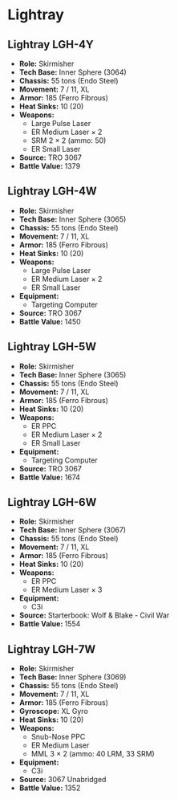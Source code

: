 # Lightray
## Lightray LGH-4Y
- **Role:** Skirmisher
- **Tech Base:** Inner Sphere (3064)
- **Chassis:** 55 tons (Endo Steel)
- **Movement:** 7 / 11, XL
- **Armor:** 185 (Ferro Fibrous)
- **Heat Sinks:** 10 (20)
- **Weapons:**
  - Large Pulse Laser
  - ER Medium Laser × 2
  - SRM 2 × 2 (ammo: 50)
  - ER Small Laser
- **Source:** TRO 3067
- **Battle Value:** 1379

## Lightray LGH-4W
- **Role:** Skirmisher
- **Tech Base:** Inner Sphere (3065)
- **Chassis:** 55 tons (Endo Steel)
- **Movement:** 7 / 11, XL
- **Armor:** 185 (Ferro Fibrous)
- **Heat Sinks:** 10 (20)
- **Weapons:**
  - Large Pulse Laser
  - ER Medium Laser × 2
  - ER Small Laser
- **Equipment:**
  - Targeting Computer
- **Source:** TRO 3067
- **Battle Value:** 1450

## Lightray LGH-5W
- **Role:** Skirmisher
- **Tech Base:** Inner Sphere (3065)
- **Chassis:** 55 tons (Endo Steel)
- **Movement:** 7 / 11, XL
- **Armor:** 185 (Ferro Fibrous)
- **Heat Sinks:** 10 (20)
- **Weapons:**
  - ER PPC
  - ER Medium Laser × 2
  - ER Small Laser
- **Equipment:**
  - Targeting Computer
- **Source:** TRO 3067
- **Battle Value:** 1674

## Lightray LGH-6W
- **Role:** Skirmisher
- **Tech Base:** Inner Sphere (3067)
- **Chassis:** 55 tons (Endo Steel)
- **Movement:** 7 / 11, XL
- **Armor:** 185 (Ferro Fibrous)
- **Heat Sinks:** 10 (20)
- **Weapons:**
  - ER PPC
  - ER Medium Laser × 3
- **Equipment:**
  - C3i
- **Source:** Starterbook: Wolf & Blake - Civil War
- **Battle Value:** 1554

## Lightray LGH-7W
- **Role:** Skirmisher
- **Tech Base:** Inner Sphere (3069)
- **Chassis:** 55 tons (Endo Steel)
- **Movement:** 7 / 11, XL
- **Armor:** 185 (Ferro Fibrous)
- **Gyroscope:** XL Gyro
- **Heat Sinks:** 10 (20)
- **Weapons:**
  - Snub-Nose PPC
  - ER Medium Laser
  - MML 3 × 2 (ammo: 40 LRM, 33 SRM)
- **Equipment:**
  - C3i
- **Source:** 3067 Unabridged
- **Battle Value:** 1352


